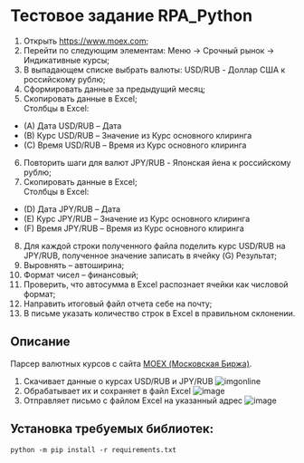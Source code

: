 # Тестовое задание RPA_Python
1. Открыть https://www.moex.com;
2. Перейти по следующим элементам: Меню -> Срочный рынок -> Индикативные курсы;
3. В выпадающем списке выбрать валюты: USD/RUB - Доллар США к российскому рублю;
4. Сформировать данные за предыдущий месяц;
5. Скопировать данные в Excel;  
Столбцы в Excel:
* (A) Дата USD/RUB – Дата
* (B) Курс USD/RUB – Значение из Курс основного клиринга
* (C) Время USD/RUB – Время из Курс основного клиринга
6. Повторить шаги для валют JPY/RUB - Японская йена к российскому рублю;
7. Скопировать данные в Excel;  
Столбцы в Excel:
* (D) Дата JPY/RUB – Дата
* (E) Курс JPY/RUB – Значение из Курс основного клиринга
* (F) Время JPY/RUB – Время из Курс основного клиринга
8. Для каждой строки полученного файла поделить курс USD/RUB на JPY/RUB, полученное значение записать в ячейку (G) Результат;
9. Выровнять – автоширина;
10. Формат чисел – финансовый;
11. Проверить, что автосумма в Excel распознает ячейки как числовой формат;
12. Направить итоговый файл отчета себе на почту;
13. В письме указать количество строк в Excel в правильном склонении.

##  Описание 
Парсер валютных курсов с сайта [MOEX (Московская Биржа)](https://www.moex.com). 
1. Скачивает данные о курсах USD/RUB и JPY/RUB
   ![imgonline](https://github.com/StefKot/Greennatom_RPA/assets/96449266/22fae54f-cd5c-43a4-99a3-8ce947ac8693)
2. Обрабатывает их и сохраняет в файл Excel
   ![image](https://github.com/StefKot/Greennatom_RPA/assets/96449266/42c1ca6f-48c3-4e84-8406-f5f3e867fb3d)
3. Отправляет письмо с файлом Excel на указанный адрес
   ![image](https://github.com/StefKot/Greennatom_RPA/assets/96449266/3b0bc8c6-da9f-47fc-b805-ef7de1aea9f2)


## Установка требуемых библиотек:
    python -m pip install -r requirements.txt
